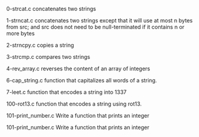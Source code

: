 0-strcat.c concatenates two strings

1-strncat.c concatenates two strings except that
it will use at most n bytes from src; and
src does not need to be null-terminated if it contains n or more bytes

2-strncpy.c copies a string

3-strcmp.c compares two strings

4-rev_array.c reverses the content of an array of integers

6-cap_string.c function that capitalizes all words of a string.

7-leet.c function that encodes a string into 1337

100-rot13.c function that encodes a string using rot13.

101-print_number.c Write a function that prints an integer

101-print_number.c Write a function that prints an integer


